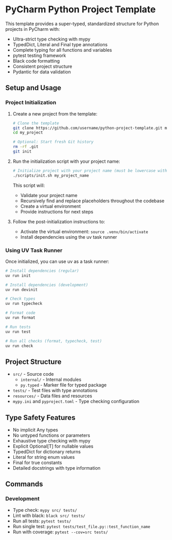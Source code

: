 # PyCharm Python Project Template

This template provides a super-typed, standardized structure for Python projects in PyCharm with:

- Ultra-strict type checking with mypy
- TypedDict, Literal and Final type annotations
- Complete typing for all functions and variables
- pytest testing framework
- Black code formatting
- Consistent project structure
- Pydantic for data validation

## Setup and Usage

### Project Initialization

1. Create a new project from the template:
   ```bash
   # Clone the template
   git clone https://github.com/username/python-project-template.git my_project
   cd my_project

   # Optional: Start fresh Git history
   rm -rf .git
   git init
   ```

2. Run the initialization script with your project name:
   ```bash
   # Initialize project with your project name (must be lowercase with underscores)
   ./scripts/init.sh my_project_name
   ```

   This script will:
   - Validate your project name
   - Recursively find and replace placeholders throughout the codebase
   - Create a virtual environment
   - Provide instructions for next steps

3. Follow the post-initialization instructions to:
   - Activate the virtual environment: `source .venv/bin/activate`
   - Install dependencies using the uv task runner

### Using UV Task Runner

Once initialized, you can use uv as a task runner:

```bash
# Install dependencies (regular)
uv run init

# Install dependencies (development)
uv run devinit

# Check types
uv run typecheck

# Format code
uv run format

# Run tests
uv run test

# Run all checks (format, typecheck, test)
uv run check
```

## Project Structure

- `src/` - Source code
  - `internal/` - Internal modules
  - `py.typed` - Marker file for typed package
- `tests/` - Test files with type annotations
- `resources/` - Data files and resources
- `mypy.ini` and `pyproject.toml` - Type checking configuration

## Type Safety Features

- No implicit Any types
- No untyped functions or parameters
- Exhaustive type checking with mypy
- Explicit Optional[T] for nullable values
- TypedDict for dictionary returns
- Literal for string enum values
- Final for true constants
- Detailed docstrings with type information

## Commands

### Development
- Type check: `mypy src/ tests/`
- Lint with black: `black src/ tests/`
- Run all tests: `pytest tests/`
- Run single test: `pytest tests/test_file.py::test_function_name`
- Run with coverage: `pytest --cov=src tests/`
